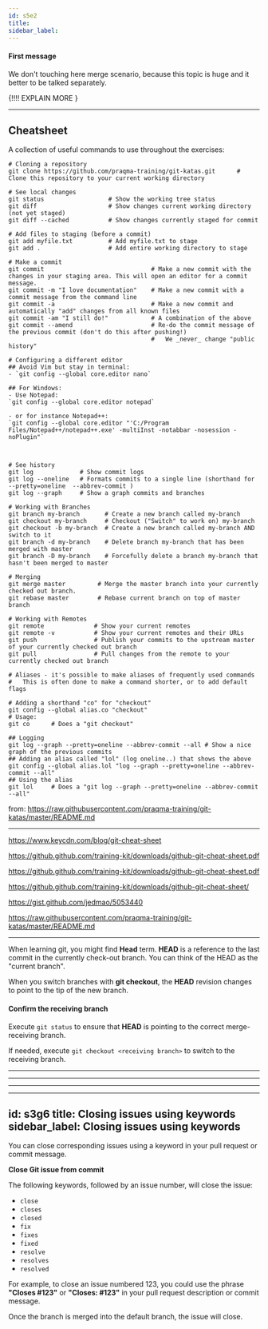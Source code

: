 ```yaml
---
id: s5e2
title:
sidebar_label:
---
```


#### First message

We don't touching here merge scenario, because this topic is huge and it better to be talked separately.

{!!!! EXPLAIN MORE }

---


## Cheatsheet

A collection of useful commands to use throughout the exercises:

```shell
# Cloning a repository
git clone https://github.com/praqma-training/git-katas.git      # Clone this repository to your current working directory

# See local changes
git status                  # Show the working tree status
git diff                    # Show changes current working directory (not yet staged)
git diff --cached           # Show changes currently staged for commit

# Add files to staging (before a commit)
git add myfile.txt          # Add myfile.txt to stage
git add .                   # Add entire working directory to stage

# Make a commit
git commit                              # Make a new commit with the changes in your staging area. This will open an editor for a commit message.
git commit -m "I love documentation"    # Make a new commit with a commit message from the command line
git commit -a                           # Make a new commit and automatically "add" changes from all known files
git commit -am "I still do!"            # A combination of the above
git commit --amend                      # Re-do the commit message of the previous commit (don't do this after pushing!)
                                        #   We _never_ change "public history"

# Configuring a different editor
## Avoid Vim but stay in terminal:
- `git config --global core.editor nano`

## For Windows:
- Use Notepad:
`git config --global core.editor notepad`

- or for instance Notepad++:
`git config --global core.editor "'C:/Program Files/Notepad++/notepad++.exe' -multiInst -notabbar -nosession -noPlugin"`



# See history
git log             # Show commit logs
git log --oneline   # Formats commits to a single line (shorthand for --pretty=oneline  --abbrev-commit )
git log --graph     # Show a graph commits and branches

# Working with Branches
git branch my-branch       # Create a new branch called my-branch
git checkout my-branch     # Checkout ("Switch" to work on) my-branch
git checkout -b my-branch  # Create a new branch called my-branch AND switch to it
git branch -d my-branch    # Delete branch my-branch that has been merged with master
git branch -D my-branch    # Forcefully delete a branch my-branch that hasn't been merged to master

# Merging
git merge master         # Merge the master branch into your currently checked out branch.
git rebase master        # Rebase current branch on top of master branch

# Working with Remotes
git remote              # Show your current remotes
git remote -v           # Show your current remotes and their URLs
git push                # Publish your commits to the upstream master of your currently checked out branch
git pull                # Pull changes from the remote to your currently checked out branch

# Aliases - it's possible to make aliases of frequently used commands
#   This is often done to make a command shorter, or to add default flags

# Adding a shorthand "co" for "checkout"
git config --global alias.co "checkout"
# Usage:
git co      # Does a "git checkout"

## Logging
git log --graph --pretty=oneline --abbrev-commit --all # Show a nice graph of the previous commits
## Adding an alias called "lol" (log oneline..) that shows the above
git config --global alias.lol "log --graph --pretty=oneline --abbrev-commit --all"
## Using the alias
git lol     # Does a "git log --graph --pretty=oneline --abbrev-commit --all"
```



from: https://raw.githubusercontent.com/praqma-training/git-katas/master/README.md

---

https://www.keycdn.com/blog/git-cheat-sheet

https://github.github.com/training-kit/downloads/github-git-cheat-sheet.pdf

https://github.github.com/training-kit/downloads/github-git-cheat-sheet.pdf

https://github.github.com/training-kit/downloads/github-git-cheat-sheet/

https://gist.github.com/jedmao/5053440

https://raw.githubusercontent.com/praqma-training/git-katas/master/README.md

---


When learning git, you might find **Head** term.
**HEAD** is a reference to the last commit in the currently check-out branch. You can think of the HEAD as the "current branch".

When you switch branches with **git checkout**, the **HEAD** revision changes to point to the tip of the new branch.








#### Confirm the receiving branch


Execute `git status` to ensure that **HEAD** is pointing to the correct merge-receiving branch.

If needed, execute `git checkout <receiving branch>` to switch to the receiving branch.

----
----
----

---
id: s3g6
title: Closing issues using keywords
sidebar_label: Closing issues using keywords
---

You can close corresponding issues using a keyword in your pull request or commit message.

**Close Git issue from commit**

The following keywords, followed by an issue number, will close the issue:

- `close`
- `closes`
- `closed`
- `fix`
- `fixes`
- `fixed`
- `resolve`
- `resolves`
- `resolved`

For example, to close an issue numbered 123,
you could use the phrase **"Closes #123"** or **"Closes: #123"** in your pull request description or commit message.

Once the branch is merged into the default branch, the issue will close.



<!-- **For more information, see "Closing issues using keywords."** -->
